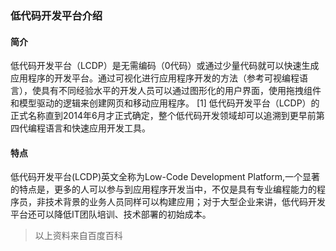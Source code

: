 ### 低代码开发平台介绍
#### 简介
低代码开发平台（LCDP）是无需编码（0代码）或通过少量代码就可以快速生成应用程序的开发平台。通过可视化进行应用程序开发的方法（参考可视编程语言），使具有不同经验水平的开发人员可以通过图形化的用户界面，使用拖拽组件和模型驱动的逻辑来创建网页和移动应用程序。 [1] 低代码开发平台（LCDP）的正式名称直到2014年6月才正式确定，整个低代码开发领域却可以追溯到更早前第四代编程语言和快速应用开发工具。
#### 特点
低代码开发平台(LCDP)英文全称为Low-Code Development Platform,一个显著的特点是，更多的人可以参与到应用程序开发当中，不仅是具有专业编程能力的程序员，非技术背景的业务人员同样可以构建应用；对于大型企业来讲，低代码开发平台还可以降低IT团队培训、技术部署的初始成本。

> 以上资料来自百度百科
